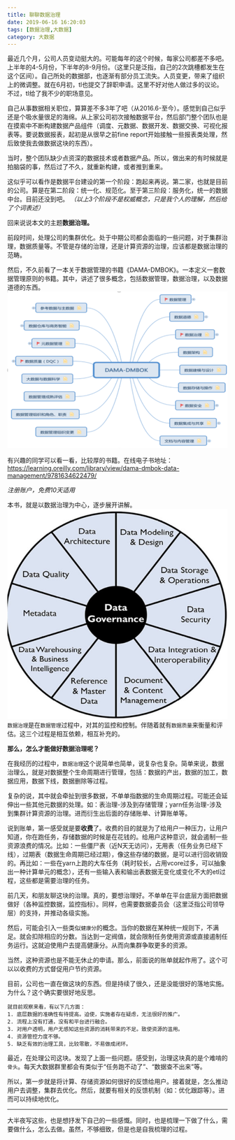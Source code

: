 ```yaml
---
title: 聊聊数据治理
date: 2019-06-16 16:20:03
tags: [数据治理,大数据]
category: 大数据
---
```

最近几个月，公司人员变动挺大的。可能每年的这个时候，每家公司都差不多吧。上半年的4-5月份，下半年的8-9月份。（这里只是泛指，自己的2次跳槽都发生在这个区间）。自己所处的数据部，也逐渐有部分员工流失。人员变更，带来了组织上的微调整。就在6月初，tl也提交了辞职申请。这里不好对他人做过多的议论。不过，tl给了我不少的职场意见。

自己从事数据相关职位，算算差不多3年了吧（从2016.6-至今）。感觉到自己似乎还是个吸水量很足的海绵。从上家公司初次接触数据平台，然后部门整个团队也是在摸索中不断构建数据产品组件（调度、元数据、数据开发、数据交换、可视化报表等。要说数据报表，起初是从很早之前fine report开始接触一些报表类处理，然后致使我去做数据这块的东西）。

当时，整个团队缺少点资深的数据技术或者数据产品。所以，做出来的有时候就是拍脑袋的事，然后过了不久，就重新构建，或者推到重来。

这似乎可以看作是数据平台建设的第一个阶段：跑起来再说。第二家，也就是目前的公司。算是在第二阶段：统一化、规范化。至于第三阶段：服务化，统一的数据中台。目前还没到吧。
*（以上3个阶段不是权威概念，只是我个人的理解，然后给了个词表述）*

<!--more-->

回来说说本文的主题**数据治理。**

前段时间，处理公司的集群优化。处于中期公司都会面临的一些问题，对于集群治理，数据质量等。不管是存储的治理，还是计算资源的治理，应该都是数据治理的范畴。

然后，不久前看了一本关于数据管理的书籍《DAMA-DMBOK》。一本定义一套数据管理原则的书籍。其中，讲述了很多概念，包括数据管理，数据治理，以及数据道德的东西。
![大纲](https://github.com/alanzhang211/blog-image/raw/master/2019/06/data.png)

有兴趣的同学可以看一看，比较厚的书籍。在线电子书地址：https://learning.oreilly.com/library/view/dama-dmbok-data-management/9781634622479/

 *注册账户，免费10天适用*

本书，就是以数据治理为中心，逐步展开讲解。
![治理](https://github.com/alanzhang211/blog-image/raw/master/2019/06/data1.png)
`数据治理`是在`数据管理`过程中，对其的监控和控制。伴随着就有`数据质量`来衡量和评估。这三个过程是相互依赖，相互补充的。

**那么，怎么才能做好数据治理呢？**

在我经历的过程中，`数据治理`这个说简单也简单，说复杂也复杂。简单来说，数据治理么，就是对数据整个生命周期进行管理，包括：数据的产出，数据的加工，数据应用，数据下线，数据删除等过程。

复杂的说，其中就会牵扯到很多数据，不单单指数据的生命周期过程。可能还会延伸出一些其他元数据的处理。如：表治理-涉及到存储管理；yarn任务治理-涉及到集群计算资源的治理。进而衍生出后面的存储账单、计算账单等。

说到账单，第一感受就是要**收费**了。收费的目的就是为了给用户一种压力，让用户知道，你在跑任务，存储数据的时候是在花钱的。给用户这种意识，就会遏制一些资源浪费的情况。比如：一些僵尸表（近N天无访问），无用表（任务业务已经下线），过期表（数据生命周期已经过期），像这些存储的数据，是可以进行回收销毁的。再比如：一些在yarn上跑的大车任务（耗时较长，占用vcore过多，可以抽象出一种计算单元的概念），还有一些输入表和输出表数据无变化或变化不大的etl过程，这些都是需要治理的任务。

前几天，和朋友聊这块的治理。真的，要想治理好。不单单在平台底层方面把数据做好（各种监控数据，监控指标）。同样，也需要数据委员会（这里泛指公司领导层）的支持，并推动各级实施。

然后，可能会引入一些类似`健康分`的概念。当你的数据在某种统一规则下，不满足。就会扣除相应的分数。当达到一定阀值，就会限制任务使用资源或直接遏制任务运行。这就迫使用户去提高健康分。从而向集群争取更多的资源。

当然，这种资源也是不能无休止的申请。那么，前面说的账单就起作用了。这个可以以收费的方式督促用户节约资源。

目前，公司也一直在做这块的东西。但是持续了很久，还是没能很好的落地实施。为什么？这个确实要很好地反思。

```
就目前观察来看，有以下几方面：
1. 底层数据的准确性有待提高。迫使，实施者存在疑虑，无法很好的推广。
2. 流程上没有打通，没有和平台进行融合。
3. 对用户透明，用户无感知这些资源的消耗带来的不足。致使资源的滥用。
4. 资源管控力度不够。
5. 缺乏有效的治理工具，比较零散，不易做成闭环。
```

最近，在处理公司这块。发现了上面一些问题。感受到，治理这块真的是个难啃的`骨头`。每天大数据群里都会有类似于“任务跑不动了”、“数据查不出来”等。

所以，第一步就是将计算、存储资源如何很好的反馈给用户。接着就是，怎么推动用户去调整，集群去优化。然后，就要有相关的反馈机制（如：优化跟踪等）。进而可以持续地优化。

---
大半夜写这些，也是想抒发下自己的一些感慨。同时，也是梳理一下做了什么，需要做什么，怎么去做。虽然，不够细致，但是也是自我梳理的过程。
